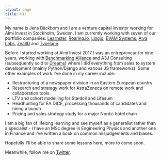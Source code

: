```yaml
---
layout: page
title: Hi!
---
```


My name is Jens Bäckbom and I am a venture capital investor working for Almi Invest in Stockholm, Sweden.
I am currently working with seven of our portfolio companies: [Learnster](http://www.learnster.se), [Roaring.io](http://www.roaring.io), [Lingio](http://www.lingio.com/), [EVAM Systems](http://www.evam.life/), [Alva Labs](http://www.alvalabs.io/), [ZealID](http://www.zealid.com) and [Typelane](http://www.typelane.com).

Before I started working at Almi Invest 2017 I was an entrepreneur for nine years, working with
[Benchmarking Alliance](http://www.benchmarkingalliance.com/) and
A3J Consulting (subsequently sold to [Dreams](https://www.getdreams.com/)) where I did everything from sales to system development (mainly Python/Django and various JS frameworks). Some other examples of work I've done in my career include:
- Restructuring of a newspaper division in an Eastern European country
- Research and strategy work for AstraZeneca on remote work and collaboration tools
- LTV and cohort modelling for Stardoll and Lifesum
- Headhunting for EA DICE, processing thousands of candidates and hiring a bunch
- Pricing and sales strategy study for a major Nordic hotel chain

I am a big fan of lifelong learning and see myself as a generalist rather than a specialist -
I have an MSc degree in Engineering Physics and another one in Finance and I've written a book on common misjudgements and biases.

Hopefully I'll be able to share some lessons here, more to come soon.

Meanwhile, follow me on [Twitter](https://www.twitter.com/jensbackbom/).
